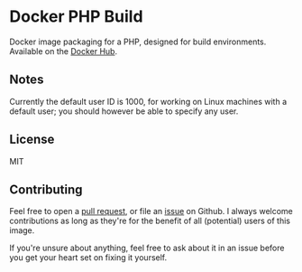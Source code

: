 Docker PHP Build
================

Docker image packaging for a PHP, designed for build environments. Available on the [Docker Hub][1].

Notes
-----

Currently the default user ID is 1000, for working on Linux machines with a default user; you should however be able to specify any user.

License
-------

MIT

Contributing
------------

Feel free to open a [pull request][2], or file an [issue][3] on Github. I always welcome contributions as long as they're for the benefit of all (potential) users of this image.

If you're unsure about anything, feel free to ask about it in an issue before you get your heart set on fixing it yourself.

[1]: https://hub.docker.com/r/seeruk/php-build/
[2]: https://github.com/SeerUK/docker-jenkins-slave/pulls
[3]: https://github.com/SeerUK/docker-jenkins-slave/issues
